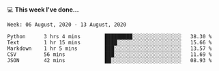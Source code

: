 💻 **This week I've done...**

<!--START_SECTION:waka-->
```text
Week: 06 August, 2020 - 13 August, 2020

Python      3 hrs 4 mins        █████████░░░░░░░░░░░░░░░░   38.30 % 
Text        1 hr 15 mins        ████░░░░░░░░░░░░░░░░░░░░░   15.66 % 
Markdown    1 hr 5 mins         ███░░░░░░░░░░░░░░░░░░░░░░   13.57 % 
CSV         56 mins             ███░░░░░░░░░░░░░░░░░░░░░░   11.69 % 
JSON        42 mins             ██░░░░░░░░░░░░░░░░░░░░░░░   08.93 %
```
<!--END_SECTION:waka-->
